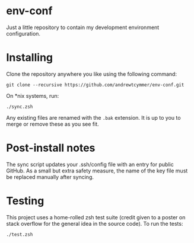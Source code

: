# env-conf
Just a little repository to contain my development environment configuration.  

# Installing #
Clone the repository anywhere you like using the following command:  

    git clone --recursive https://github.com/andrewtcymmer/env-conf.git

On \*nix systems, run:

    ./sync.zsh
    
Any existing files are renamed with the `.bak` extension. It is up to you to merge or remove these as you see fit.  

# Post-install notes
The sync script updates your .ssh/config file with an entry for public GitHub. As a small but extra safety measure, the name of the key file must be replaced manually after syncing. 

# Testing #
This project uses a home-rolled zsh test suite (credit given to a poster on stack overflow for the general idea in the source code). To run the tests:  

    ./test.zsh
